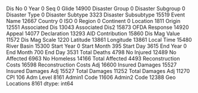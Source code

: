 Dis No                          0
Year                            0
Seq                             0
Glide                       14900
Disaster Group                  0
Disaster Subgroup               0
Disaster Type                   0
Disaster Subtype             3323
Disaster Subsubtype         15519
Event Name                  12667
Country                         0
ISO                             0
Region                          0
Continent                       0
Location                     1811
Origin                      12551
Associated Dis              13043
Associated Dis2             15873
OFDA Response               14920
Appeal                      14077
Declaration                 13293
AID Contribution            15860
Dis Mag Value               11572
Dis Mag Scale                1220
Latitude                    13861
Longitude                   13861
Local Time                  15480
River Basin                 15300
Start Year                      0
Start Month                   395
Start Day                    3615
End Year                        0
End Month                     700
End Day                      3531
Total Deaths                 4798
No Injured                  12489
No Affected                  6963
No Homeless                 14166
Total Affected               4493
Reconstruction Costs        16598
Reconstruction Costs Adj    16600
Insured Damages             15527
Insured Damages Adj         15527
Total Damages               11252
Total Damages Adj           11270
CPI                           106
Adm Level                    8161
Admin1 Code                 11606
Admin2 Code                 12388
Geo Locations                8161
dtype: int64